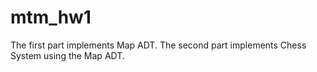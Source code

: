 # mtm_hw1
The first part implements Map ADT.
The second part implements Chess System using the Map ADT.
